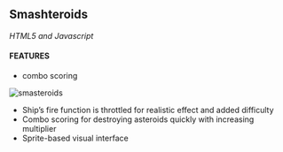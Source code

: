 ## Smashteroids
*HTML5 and Javascript*

#### FEATURES
* combo scoring


![smasteroids][1]
* Ship’s fire function is throttled for realistic effect and added difficulty
* Combo scoring for destroying asteroids quickly with increasing multiplier
* Sprite-based visual interface

[1]: http://www.alexharris.nyc/assets/img/smashteroids.png

